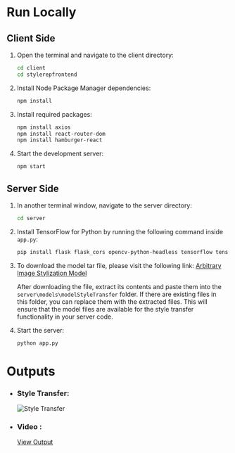 # **Run Locally**

## Client Side

1. Open the terminal and navigate to the client directory:
   ```bash
   cd client
   cd stylerepfrontend
   ```

2. Install Node Package Manager dependencies:
   ```bash
   npm install
   ```

3. Install required packages:
   ```bash
   npm install axios
   npm install react-router-dom
   npm install hamburger-react
   ```

4. Start the development server:
   ```bash
   npm start
   ```

## Server Side

1. In another terminal window, navigate to the server directory:
   ```bash
   cd server
   ```

2. Install TensorFlow for Python by running the following command inside `app.py`:
   ```bash
   pip install flask flask_cors opencv-python-headless tensorflow tensorflow_hub numpy scipy
   ```
3. To download the model tar file, please visit the following link: [Arbitrary Image Stylization Model](https://www.kaggle.com/models/google/arbitrary-image-stylization-v1/TensorFlow1/256/2)

    After downloading the file, extract its contents and paste them into the `server\models\modelStyleTransfer` folder. If there are existing files in this folder, you can replace them with the extracted files.       This will ensure that the model files are available for the style transfer functionality in your server code.
   
4. Start the server:
   ```bash
   python app.py
   ```

# Outputs

- ### **Style Transfer:**

  ![Style Transfer](https://github.com/Aniike-t/ImgStyleReplication/assets/114077388/840d720f-3286-4d28-a205-3274525f7993)


- ### **Video :**


  [View Output](https://github.com/Aniike-t/ImgStyleReplication/assets/114077388/0753e6c0-6794-4383-9798-af31a7fcd03a)
```
```
